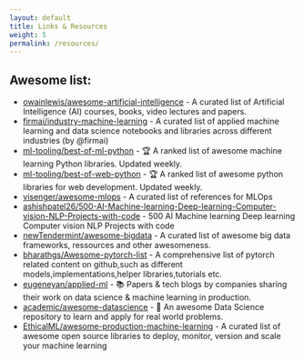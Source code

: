 ```yaml
---
layout: default
title: Links & Resources
weight: 5
permalink: /resources/
---
```


## Awesome list:

* [owainlewis/awesome-artificial-intelligence](https://github.com/owainlewis/awesome-artificial-intelligence) - A curated list of Artificial Intelligence (AI) courses, books, video lectures and papers.
* [firmai/industry-machine-learning](https://github.com/firmai/industry-machine-learning) - A curated list of applied machine learning and data science notebooks and libraries across different industries (by @firmai)
* [ml-tooling/best-of-ml-python](https://github.com/ml-tooling/best-of-ml-python) - 🏆 A ranked list of awesome machine learning Python libraries. Updated weekly.
* [ml-tooling/best-of-web-python](https://github.com/ml-tooling/best-of-web-python) - 🏆 A ranked list of awesome python libraries for web development. Updated weekly.
* [visenger/awesome-mlops](https://github.com/visenger/awesome-mlops) - A curated list of references for MLOps
* [ashishpatel26/500-AI-Machine-learning-Deep-learning-Computer-vision-NLP-Projects-with-code](https://github.com/ashishpatel26/500-AI-Machine-learning-Deep-learning-Computer-vision-NLP-Projects-with-code) - 500 AI Machine learning Deep learning Computer vision NLP Projects with code
* [newTendermint/awesome-bigdata](https://github.com/newTendermint/awesome-bigdata) - A curated list of awesome big data frameworks, ressources and other awesomeness.
* [bharathgs/Awesome-pytorch-list](https://github.com/bharathgs/Awesome-pytorch-list) - A comprehensive list of pytorch related content on github,such as different models,implementations,helper libraries,tutorials etc.
* [eugeneyan/applied-ml](https://github.com/eugeneyan/applied-ml) - 📚 Papers & tech blogs by companies sharing their work on data science & machine learning in production.
* [academic/awesome-datascience](https://github.com/academic/awesome-datascience) - 📝 An awesome Data Science repository to learn and apply for real world problems.
* [EthicalML/awesome-production-machine-learning](https://github.com/EthicalML/awesome-production-machine-learning) - A curated list of awesome open source libraries to deploy, monitor, version and scale your machine learning

